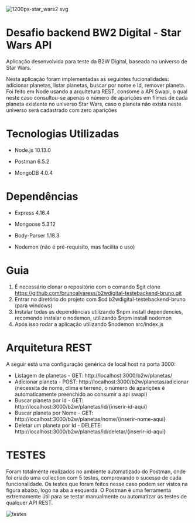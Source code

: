 ![1200px-star_wars2 svg](https://user-images.githubusercontent.com/43390621/48627866-d905b500-e99c-11e8-969c-515fd8bdcc41.png)


# Desafio backend BW2 Digital - Star Wars API

Aplicação desenvolvida para teste da B2W Digital, baseada no universo de Star Wars.

Nesta aplicação foram implementadas as seguintes fucionalidades: adicionar planetas, listar planetas, buscar por nome e Id, remover planeta. Foi feito em Node usando a arquitetura REST, consome a API Swapi, o qual neste caso consultou-se apenas o número de aparições em filmes de cada planeta existente no universo Star Wars, caso o planeta não exista neste universo será cadastrado com zero aparições


# Tecnologias Utilizadas

- Node.js 10.13.0

- Postman 6.5.2

- MongoDB 4.0.4

# Dependências

- Express 4.16.4

- Mongoose 5.3.12

- Body-Parser 1.18.3

- Nodemon (não é pré-requisito, mas facilita o uso)


# Guia 

1. É necessário clonar o repositório com o comando $git clone https://github.com/brunoalvaress/b2wdigital-testebackend-bruno.git 
2. Entrar no diretório do projeto com $cd b2wdigital-testebackend-bruno (para windows)
3. Instalar todas as dependências utilizando $npm install dependencies, recomendo instalar o nodemon, utilizando $npm install nodemon
4. Após isso rodar a aplicação utilizando $nodemon src/index.js

# Arquitetura REST

A seguir está uma configuração genérica de local host na porta 3000:

- Listagem de planetas - GET: http://localhost:3000/b2w/planetas/
- Adicionar planeta - POST: http://localhost:3000/b2w/planetas/adicionar (necessita de nome, clima e terreno, o número de aparições é automaticamente preenchido ao consumir a api swapi)
- Buscar planeta por Id - GET: http://localhost:3000/b2w/planetas/id/{inserir-id-aqui}
- Buscar planeta por Nome - GET: http://localhost:3000/b2w/planetas/nome/{inserir-nome-aqui}
- Deletar um planeta por Id - DELETE: http://localhost:3000/b2w/planetas/id/deletar/{inserir-id-aqui}

# TESTES

Foram totalmente realizados no ambiente automatizado do Postman, onde foi criado uma collection com 5 testes, comprovando o sucesso de cada funcionalidade. Os testes que foram feitos nesse caso podem ser vistos na figura abaixo, logo na aba a esquerda. O Postman é uma ferramenta extremamente útil para se testar manualmente ou automatizar os testes de qualquer API REST.

![testes](https://user-images.githubusercontent.com/43390621/48627815-b2e01500-e99c-11e8-8a28-819e35f1aad9.jpg)
